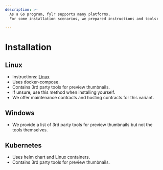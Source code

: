 ```yaml
---
description: >-
  As a Go program, fylr supports many platforms.
  For some installation scenarios, we prepared instructions and tools:

---
```


# Installation

## Linux
* Instructions: [Linux](linux-docker-compose.md)
* Uses docker-compose.
* Contains 3rd party tools for preview thumbnails.
* If unsure, use this method when installing yourself.
* We offer maintenance contracts and hosting contracts for this variant.

## Windows
* We provide a list of 3rd party tools for preview thumbnails but not the tools themselves.

## Kubernetes
* Uses helm chart and Linux containers.
* Contains 3rd party tools for preview thumbnails.

